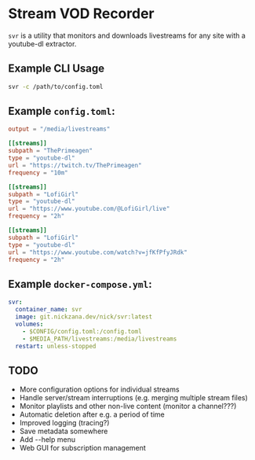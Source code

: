 # Stream VOD Recorder

`svr` is a utility that monitors and downloads livestreams for any site with a youtube-dl extractor.

## Example CLI Usage
```bash
svr -c /path/to/config.toml
```

## Example `config.toml`:
```toml
output = "/media/livestreams"

[[streams]]
subpath = "ThePrimeagen"
type = "youtube-dl"
url = "https://twitch.tv/ThePrimeagen"
frequency = "10m"

[[streams]]
subpath = "LofiGirl"
type = "youtube-dl"
url = "https://www.youtube.com/@LofiGirl/live"
frequency = "2h"

[[streams]]
subpath = "LofiGirl"
type = "youtube-dl"
url = "https://www.youtube.com/watch?v=jfKfPfyJRdk"
frequency = "2h"
```

## Example `docker-compose.yml`:
```yaml
svr:
  container_name: svr
  image: git.nickzana.dev/nick/svr:latest
  volumes:
    - $CONFIG/config.toml:/config.toml
    - $MEDIA_PATH/livestreams:/media/livestreams
  restart: unless-stopped
```

## TODO
- More configuration options for individual streams
- Handle server/stream interruptions (e.g. merging multiple stream files)
- Monitor playlists and other non-live content (monitor a channel???)
- Automatic deletion after e.g. a period of time
- Improved logging (tracing?)
- Save metadata somewhere
- Add --help menu
- Web GUI for subscription management
